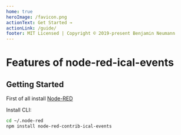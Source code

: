 ```yaml
---
home: true
heroImage: /favicon.png
actionText: Get Started →
actionLink: /guide/
footer: MIT Licensed | Copyright © 2019-present Benjamin Neumann
---
```


# Features of node-red-ical-events

<div class="features">
  
</div>

## Getting Started

First of all install [Node-RED](http://nodered.org/docs/getting-started/installation)

Install CLI:

``` bash
cd ~/.node-red
npm install node-red-contrib-ical-events
```
